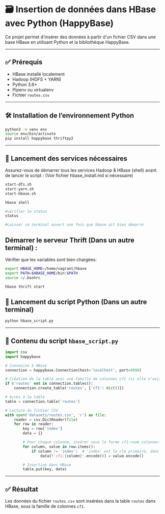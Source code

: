 # 🗃️ Insertion de données dans HBase avec Python (HappyBase)

Ce projet permet d'insérer des données à partir d'un fichier CSV dans une base HBase en utilisant Python et la bibliothèque HappyBase.

---

## ✅ Prérequis

- HBase installé localement
- Hadoop (HDFS + YARN)
- Python 3.6+
- Pipenv ou virtualenv
- Fichier `routes.csv`

---

## 🛠️ Installation de l’environnement Python

```bash
python3 -m venv env
source env/bin/activate
pip install happybase thriftpy2
```

---

## 🚀 Lancement des services nécessaires

Assurez-vous de démarrer tous les services Hadoop & HBase (shell) avant de lancer le script : (Voir fichier hbase_install.md si nécessaire)

```bash
start-dfs.sh
start-yarn.sh
start-hbase.sh

hbase shell

#vérifier le status
status

#Laisser ce terminal ouvert une fois que hbase ait bien démarré
```

## Démarrer le serveur Thrift (Dans un autre terminal) :

Vérifier que les variables sont bien chargées:

```bash
export HBASE_HOME=/home/vagrant/hbase
export PATH=$HBASE_HOME/bin:$PATH
source ~/.bashrc
```

```bash
hbase thrift start
```

## 🐍 Lancement du script Python (Dans un autre terminal)

```bash
python hbase_script.py
```

---

## 📜 Contenu du script `hbase_script.py`

```python
import csv
import happybase

# Connexion à HBase
connection = happybase.Connection(host='localhost', port=9090)

# Création de la table avec une famille de colonnes cf1 (si elle n'existe pas déjà)
if b'routes' not in connection.tables():
    connection.create_table('routes', {'cf1': dict()})

# Accès à la table
table = connection.table('routes')

# Lecture du fichier CSV
with open('datasets/routes.csv', 'r') as file:
    reader = csv.DictReader(file)
    for row in reader:
        key = row['index']
        data = {}

        # Pour chaque colonne, insérer sous la forme cf1:<nom_colonne>
        for column, value in row.items():
            if column != 'index':  # 'index' est la clé primaire, donc on ne l'insère pas comme colonne
                data[f'cf1:{column}'.encode()] = value.encode()

        # Insertion dans HBase
        table.put(key, data)
```

---

## ✅ Résultat

Les données du fichier `routes.csv` sont insérées dans la table `routes` dans HBase, sous la famille de colonnes `cf1`.

